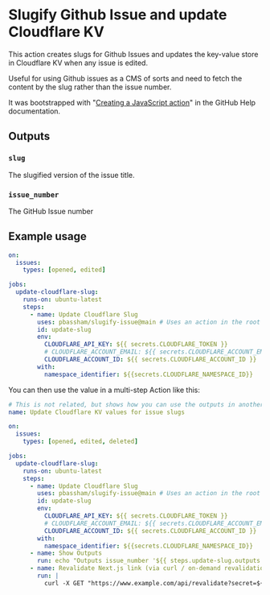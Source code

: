 # Slugify Github Issue and update Cloudflare KV

This action creates slugs for Github Issues and updates the key-value store in Cloudflare KV when any issue is edited.

Useful for using Github issues as a CMS of sorts and need to fetch the content by the slug rather than the issue number.

It was bootstrapped with "[Creating a JavaScript action](https://help.github.com/en/articles/creating-a-javascript-action)" in the GitHub Help documentation.

<!-- ## Inputs

### `who-to-greet`

**Required** The name of the person to greet. Default `"World"`. -->

## Outputs

### `slug`

The slugified version of the issue title.

### `issue_number`

The GitHub Issue number

## Example usage

```yaml
on:
  issues:
    types: [opened, edited]

jobs:
  update-cloudflare-slug:
    runs-on: ubuntu-latest
    steps:
      - name: Update Cloudflare Slug
        uses: pbassham/slugify-issue@main # Uses an action in the root directory
        id: update-slug
        env:
          CLOUDFLARE_API_KEY: ${{ secrets.CLOUDFLARE_TOKEN }}
          # CLOUDFLARE_ACCOUNT_EMAIL: ${{ secrets.CLOUDFLARE_ACCOUNT_EMAIL }}
          CLOUDFLARE_ACCOUNT_ID: ${{ secrets.CLOUDFLARE_ACCOUNT_ID }}
        with:
          namespace_identifier: ${{secrets.CLOUDFLARE_NAMESPACE_ID}}
```

You can then use the value in a multi-step Action like this:

```yaml
# This is not related, but shows how you can use the outputs in another action
name: Update Cloudflare KV values for issue slugs

on:
  issues:
    types: [opened, edited, deleted]

jobs:
  update-cloudflare-slug:
    runs-on: ubuntu-latest
    steps:
      - name: Update Cloudflare Slug
        uses: pbassham/slugify-issue@main # Uses an action in the root directory
        id: update-slug
        env:
          CLOUDFLARE_API_KEY: ${{ secrets.CLOUDFLARE_TOKEN }}
          # CLOUDFLARE_ACCOUNT_EMAIL: ${{ secrets.CLOUDFLARE_ACCOUNT_EMAIL }}
          CLOUDFLARE_ACCOUNT_ID: ${{ secrets.CLOUDFLARE_ACCOUNT_ID }}
        with:
          namespace_identifier: ${{secrets.CLOUDFLARE_NAMESPACE_ID}}
      - name: Show Outputs
        run: echo "Outputs issue_number '${{ steps.update-slug.outputs.issue_number }}' Slug '${{ steps.update-slug.outputs.slug }}'"
      - name: Revalidate Next.js link (via curl / on-demand revalidation)
        run: |
          curl -X GET "https://www.example.com/api/revalidate?secret=${{secrets.REVALIDATE_TOKEN}}&slug=${{steps.update-slug.outputs.slug}}"
```
